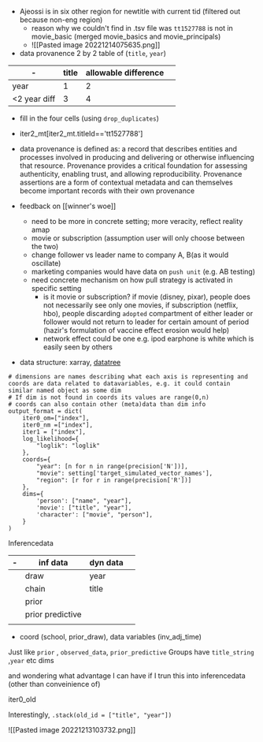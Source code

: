 - Ajeossi is in six other region for newtitle with current tid (filtered out because non-eng region)
	- reason why  we couldn't find in .tsv file was `tt1527788` is not in movie_basic (merged movie_basics and movie_principals)
	- ![[Pasted image 20221214075635.png]]
- data provanence 2 by 2 table of (`title`, `year`)

| -            | title | allowable difference |     |
| ------------ | ----- | -------------------- | --- |
| year         |   1    |    2                  |     |
| <2 year diff | 3      |   4                   |     |

- fill in the four cells (using `drop_duplicates`)
- iter2_mt[iter2_mt.titleId=='tt1527788']

 - data provenance is defined as: a record that describes entities and processes involved in producing and delivering or otherwise influencing that resource. Provenance provides a critical foundation for assessing authenticity, enabling trust, and allowing reproducibility. Provenance assertions are a form of contextual metadata and can themselves become important records with their own provenance


- feedback on [[winner's woe]]
	- need to be more in concrete setting; more veracity, reflect reality amap
	- movie or subscription (assumption user will only choose between the two)
	- change follower vs leader name to company A, B(as it would oscillate)
	- marketing companies would have data on `push unit` (e.g. AB testing)
	- need concrete mechanism on how pull strategy is activated in specific setting
		- is it movie or subscription? if movie (disney, pixar), people does not necessarily see only one movies, if subscription (netflix, hbo), people discarding `adopted` compartment of either leader or follower would not return to leader for certain amount of period (hazir's formulation of vaccine effect erosion would help)
		- network effect could be one e.g. ipod earphone is white which is easily seen by others
- data structure: xarray, [datatree](https://xarray-datatree.readthedocs.io/en/latest/api.html#indexing)

```
# dimensions are names describing what each axis is representing and coords are data related to datavariables, e.g. it could contain similar named object as some dim  
# If dim is not found in coords its values are range(0,n)  
# coords can also contain other (meta)data than dim info  
output_format = dict(  
    iter0_om=["index"],  
    iter0_nm =["index"],  
    iter1 = ["index"],  
    log_likelihood={  
        "loglik": "loglik"  
    },  
    coords={  
        "year": [n for n in range(precision['N'])],  
        "movie": setting['target_simulated_vector_names'],  
        "region": [r for r in range(precision['R'])]  
    },  
    dims={  
        'person': ["name", "year"],  
        'movie': ["title", "year"],  
        'character': ["movie", "person"],  
    }  
)
```

Inferencedata

| -   | inf data         | dyn data |     |
| --- | ---------------- | -------- | --- |
|     | draw             | year     |     |
|     | chain            | title    |     |
|     | prior            |          |     |
|     | prior predictive |          |     |
|     |                  |          |     |



- coord (school, prior_draw), data variables (inv_adj_time)

Just like `prior` , `observed_data`, `prior_predictive`
Groups have `title_string` ,`year` etc dims

and wondering what advantage I can have if I trun this into inferencedata (other than conveinience of)

iter0_old

Interestingly, `.stack(old_id = ["title", "year"])` 

![[Pasted image 20221213103732.png]]